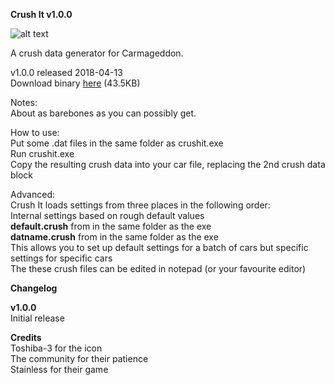 **Crush It v1.0.0**

![alt text](http://www.toxic-ragers.co.uk/images/misc/crushit.png "Crush It")

A crush data generator for Carmageddon.

v1.0.0 released 2018-04-13  
Download binary [here](https://github.com/MaxxWyndham/CrushIt/releases/download/v1.0.0/CrushIt.v1.0.0.zip) (43.5KB)

Notes:  
About as barebones as you can possibly get.

How to use:  
Put some .dat files in the same folder as crushit.exe  
Run crushit.exe  
Copy the resulting crush data into your car file, replacing the 2nd crush data block  

Advanced:  
Crush It loads settings from three places in the following order:  
Internal settings based on rough default values  
**default.crush** from in the same folder as the exe  
**datname.crush** from in the same folder as the exe  
This allows you to set up default settings for a batch of cars but specific settings for specific cars  
The these crush files can be edited in notepad (or your favourite editor)  

**Changelog**

**v1.0.0**  
Initial release

**Credits**  
Toshiba-3 for the icon  
The community for their patience  
Stainless for their game
